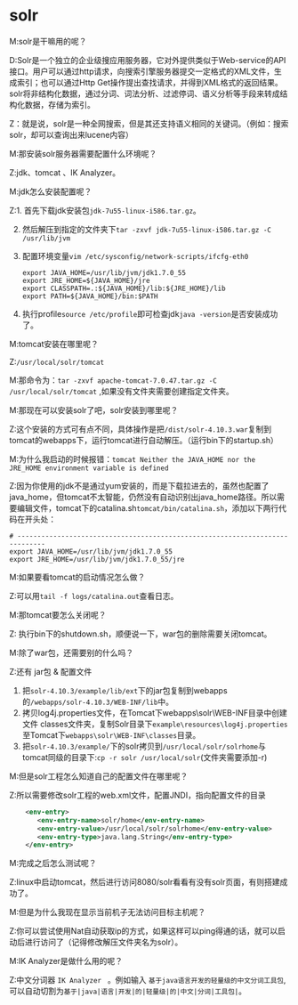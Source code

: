 # solr

M:solr是干嘛用的呢？

D:Solr是一个独立的企业级搜应用服务器，它对外提供类似于Web-service的API接口。用户可以通过http请求，向搜索引擎服务器提交一定格式的XML文件，生成索引；也可以通过Http Get操作提出查找请求，并得到XML格式的返回结果。solr将非结构化数据，通过分词、词法分析、过滤停词、语义分析等手段来转成结构化数据，存储为索引。

Z：就是说，solr是一种全网搜索，但是其还支持语义相同的关键词。（例如：搜索solr，却可以查询出来lucene内容）  

M:那安装solr服务器需要配置什么环境呢？

Z:jdk、tomcat  、IK Analyzer。

M:jdk怎么安装配置呢？

Z:1. 首先下载jdk安装包``jdk-7u55-linux-i586.tar.gz``。

2. 然后解压到指定的文件夹下``tar -zxvf jdk-7u55-linux-i586.tar.gz -C /usr/lib/jvm``

3. 配置环境变量``vim /etc/sysconfig/network-scripts/ifcfg-eth0``   

   ```properties
   export JAVA_HOME=/usr/lib/jvm/jdk1.7.0_55
   export JRE_HOME=${JAVA_HOME}/jre
   export CLASSPATH=.:${JAVA_HOME}/lib:${JRE_HOME}/lib
   export PATH=${JAVA_HOME}/bin:$PATH
   ```

4. 执行profile``source /etc/profile``即可检查jdk``java -version``是否安装成功了。   

M:tomcat安装在哪里呢？

Z:``/usr/local/solr/tomcat``  

M:那命令为：``tar -zxvf apache-tomcat-7.0.47.tar.gz -C /usr/local/solr/tomcat`` ,如果没有文件夹需要创建指定文件夹。

M:那现在可以安装solr了吧，solr安装到哪里呢？

Z:这个安装的方式可有点不同，具体操作是把``/dist/solr-4.10.3.war``复制到tomcat的webapps下，运行tomcat进行自动解压。（运行bin下的startup.sh） 

M:为什么我启动的时候报错：``tomcat Neither the JAVA_HOME nor the JRE_HOME environment variable is defined``  

Z:因为你使用的jdk不是通过yum安装的，而是下载拉进去的，虽然也配置了java_home，但tomcat不太智能，仍然没有自动识别出java_home路径。所以需要编辑文件，tomcat下的catalina.sh``tomcat/bin/catalina.sh``，添加以下两行代码在开头处：

```properties
# -----------------------------------------------------------------------------
export JAVA_HOME=/usr/lib/jvm/jdk1.7.0_55
export JRE_HOME=/usr/lib/jvm/jdk1.7.0_55/jre
```

M:如果要看tomcat的启动情况怎么做？

Z:可以用``tail -f logs/catalina.out``查看日志。  

M:那tomcat要怎么关闭呢？

Z: 执行bin下的shutdown.sh，顺便说一下，war包的删除需要关闭tomcat。

M:除了war包，还需要别的什么吗？

Z:还有 jar包  &  配置文件

1. 把``solr-4.10.3/example/lib/ext``下的jar包复制到webapps的``/webapps/solr-4.10.3/WEB-INF/lib``中。
2. 拷贝log4j.properties文件，在Tomcat下webapps\solr\WEB-INF目录中创建文件 classes文件夹，复制Solr目录下``example\resources\log4j.properties``至Tomcat下``webapps\solr\WEB-INF\classes``目录。 
2. 把``solr-4.10.3/example/``下的solr拷贝到``/usr/local/solr/solrhome``与tomcat同级的目录下:``cp -r solr /usr/local/solr``(文件夹需要添加-r)

M:但是solr工程怎么知道自己的配置文件在哪里呢？

Z:所以需要修改solr工程的web.xml文件，配置JNDI，指向配置文件的目录

```xml
    <env-entry>
       <env-entry-name>solr/home</env-entry-name>
       <env-entry-value>/usr/local/solr/solrhome</env-entry-value>
       <env-entry-type>java.lang.String</env-entry-type>
    </env-entry>
```

M:完成之后怎么测试呢？

Z:linux中启动tomcat，然后进行访问8080/solr看看有没有solr页面，有则搭建成功了。

M:但是为什么我现在显示当前机子无法访问目标主机呢？

Z:你可以尝试使用Nat自动获取ip的方式，如果这样可以ping得通的话，就可以启动后进行访问了（记得修改解压文件夹名为solr）。

M:IK Analyzer是做什么用的呢？

Z:中文分词器 ``IK Analyzer `` 。例如输入 ``基于java语言开发的轻量级的中文分词工具包``,可以自动切割为``基于|java|语言|开发|的|轻量级|的|中文|分词|工具包|``。    





























   

























